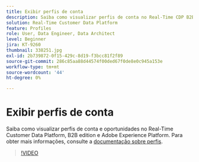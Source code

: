 ```yaml
---
title: Exibir perfis de conta
description: Saiba como visualizar perfis de conta no Real-Time CDP B2B edition.
solution: Real-Time Customer Data Platform
feature: Profiles
role: User, Data Engineer, Data Architect
level: Beginner
jira: KT-9260
thumbnail: 338251.jpg
exl-id: 2b739872-0f15-429c-8d19-f3bcc81f2f89
source-git-commit: 286c85aa88d44574f00ded67f0de8e0c945a153e
workflow-type: tm+mt
source-wordcount: '44'
ht-degree: 0%

---
```


# Exibir perfis de conta

Saiba como visualizar perfis de conta e oportunidades no Real-Time Customer Data Platform, B2B edition e Adobe Experience Platform. Para obter mais informações, consulte a [documentação sobre perfis](https://experienceleague.adobe.com/docs/experience-platform/rtcdp/profile/profile-browse.html?lang=pt-BR).

>[!VIDEO](https://video.tv.adobe.com/v/3446582?learn=on&enablevpops&captions=por_br)

